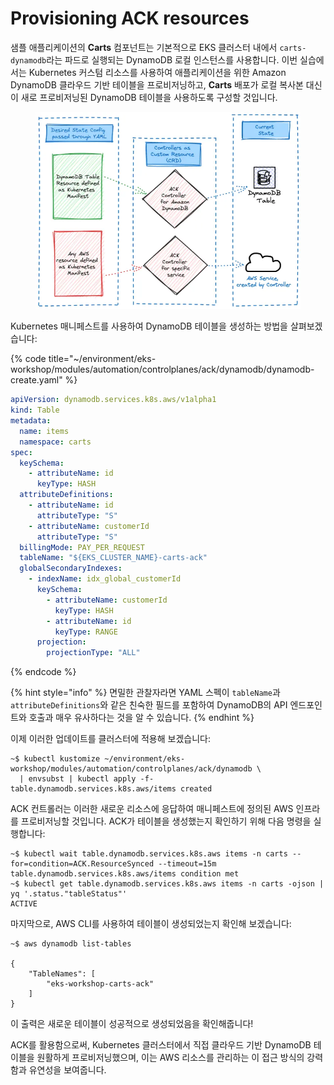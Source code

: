 # Provisioning ACK resources

샘플 애플리케이션의 **Carts** 컴포넌트는 기본적으로 EKS 클러스터 내에서 `carts-dynamodb`라는 파드로 실행되는 DynamoDB 로컬 인스턴스를 사용합니다. 이번 실습에서는 Kubernetes 커스텀 리소스를 사용하여 애플리케이션을 위한 Amazon DynamoDB 클라우드 기반 테이블을 프로비저닝하고, **Carts** 배포가 로컬 복사본 대신 이 새로 프로비저닝된 DynamoDB 테이블을 사용하도록 구성할 것입니다.

<figure><img src="../../../.gitbook/assets/image (4).png" alt=""><figcaption></figcaption></figure>

Kubernetes 매니페스트를 사용하여 DynamoDB 테이블을 생성하는 방법을 살펴보겠습니다:

{% code title="~/environment/eks-workshop/modules/automation/controlplanes/ack/dynamodb/dynamodb-create.yaml" %}
```yaml
apiVersion: dynamodb.services.k8s.aws/v1alpha1
kind: Table
metadata:
  name: items
  namespace: carts
spec:
  keySchema:
    - attributeName: id
      keyType: HASH
  attributeDefinitions:
    - attributeName: id
      attributeType: "S"
    - attributeName: customerId
      attributeType: "S"
  billingMode: PAY_PER_REQUEST
  tableName: "${EKS_CLUSTER_NAME}-carts-ack"
  globalSecondaryIndexes:
    - indexName: idx_global_customerId
      keySchema:
        - attributeName: customerId
          keyType: HASH
        - attributeName: id
          keyType: RANGE
      projection:
        projectionType: "ALL"

```
{% endcode %}

{% hint style="info" %}
면밀한 관찰자라면 YAML 스펙이 `tableName`과 `attributeDefinitions`와 같은 친숙한 필드를 포함하여 DynamoDB의 API 엔드포인트와 호출과 매우 유사하다는 것을 알 수 있습니다.
{% endhint %}

이제 이러한 업데이트를 클러스터에 적용해 보겠습니다:

```
~$ kubectl kustomize ~/environment/eks-workshop/modules/automation/controlplanes/ack/dynamodb \
  | envsubst | kubectl apply -f-
table.dynamodb.services.k8s.aws/items created
```

ACK 컨트롤러는 이러한 새로운 리소스에 응답하여 매니페스트에 정의된 AWS 인프라를 프로비저닝할 것입니다. ACK가 테이블을 생성했는지 확인하기 위해 다음 명령을 실행합니다:

```
~$ kubectl wait table.dynamodb.services.k8s.aws items -n carts --for=condition=ACK.ResourceSynced --timeout=15m
table.dynamodb.services.k8s.aws/items condition met
~$ kubectl get table.dynamodb.services.k8s.aws items -n carts -ojson | yq '.status."tableStatus"'
ACTIVE
```

마지막으로, AWS CLI를 사용하여 테이블이 생성되었는지 확인해 보겠습니다:

```
~$ aws dynamodb list-tables
 
{
    "TableNames": [
        "eks-workshop-carts-ack"
    ]
}
```

이 출력은 새로운 테이블이 성공적으로 생성되었음을 확인해줍니다!

ACK를 활용함으로써, Kubernetes 클러스터에서 직접 클라우드 기반 DynamoDB 테이블을 원활하게 프로비저닝했으며, 이는 AWS 리소스를 관리하는 이 접근 방식의 강력함과 유연성을 보여줍니다.

